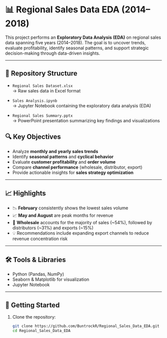 
# 📊 Regional Sales Data EDA (2014–2018)

This project performs an **Exploratory Data Analysis (EDA)** on regional sales data spanning five years (2014–2018). The goal is to uncover trends, evaluate profitability, identify seasonal patterns, and support strategic decision-making through data-driven insights.

---

## 📁 Repository Structure

- `Regional Sales Dataset.xlsx`  
  → Raw sales data in Excel format

- `Sales Analysis.ipynb`  
  → Jupyter Notebook containing the exploratory data analysis (EDA)

- `Regional Sales Summary.pptx`  
  → PowerPoint presentation summarizing key findings and visualizations



## 🔍 Key Objectives

- Analyze **monthly and yearly sales trends**
- Identify **seasonal patterns** and **cyclical behavior**
- Evaluate **customer profitability** and **order volume**
- Compare **channel performance** (wholesale, distributor, export)
- Provide actionable insights for **sales strategy optimization**

---

## 📈 Highlights

- 📉 **February** consistently shows the lowest sales volume
- 📈 **May and August** are peak months for revenue
- 🧾 **Wholesale** accounts for the majority of sales (~54%), followed by distributors (~31%) and exports (~15%)
- 💡 Recommendations include expanding export channels to reduce revenue concentration risk

---

## 🛠️ Tools & Libraries

- Python (Pandas, NumPy)
- Seaborn & Matplotlib for visualization
- Jupyter Notebook

---

## 🚀 Getting Started

1. Clone the repository:
   ```bash
   git clone https://github.com/BuntrockR/Regional_Sales_Data_EDA.git
   cd Regional_Sales_Data_EDA
